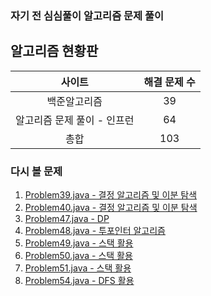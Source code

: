 ### 자기 전 심심풀이 알고리즘 문제 풀이

## 알고리즘 현황판 

|사이트|해결 문제 수|
|:------:|:---:|
|백준알고리즘|39|
|알고리즘 문제 풀이 - 인프런|64|
|총합|103|

### 다시 볼 문제 
1. [Problem39.java - 결정 알고리즘 및 이분 탐색](https://github.com/leeyunbo/before_sleeping_algorithm/blob/main/inflearn/2/Problem39.java)
2. [Problem40.java - 결정 알고리즘 및 이분 탐색](https://github.com/leeyunbo/before_sleeping_algorithm/blob/main/inflearn/2/Problem40.java)
3. [Problem47.java - DP](https://github.com/leeyunbo/before_sleeping_algorithm/blob/main/inflearn/2/Problem47.java)
4. [Problem48.java - 투포인터 알고리즘](https://github.com/leeyunbo/before_sleeping_algorithm/blob/main/inflearn/2/Problem48.java)
5. [Problem49.java - 스택 활용](https://github.com/leeyunbo/before_sleeping_algorithm/blob/main/inflearn/2/Problem49.java)
6. [Problem50.java - 스택 활용](https://github.com/leeyunbo/before_sleeping_algorithm/blob/main/inflearn/2/Problem50.java)
7. [Problem51.java - 스택 활용](https://github.com/leeyunbo/before_sleeping_algorithm/blob/main/inflearn/2/Problem51.java)
8. [Problem54.java - DFS 활용](https://github.com/leeyunbo/before_sleeping_algorithm/blob/main/inflearn/2/Problem54.java)
